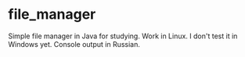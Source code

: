 # file_manager
Simple file manager in Java for studying.
Work in Linux. I don't test it in Windows yet.
Console output in Russian.